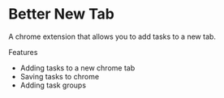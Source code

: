 # Better New Tab
A chrome extension that allows you to add tasks to a new tab.

Features
- Adding tasks to a new chrome tab
- Saving tasks to chrome
- Adding task groups

